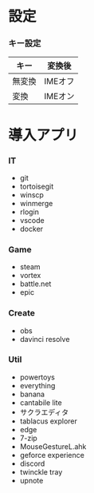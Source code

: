# 設定
### キー設定
|キー|変換後|
|-|-|
|無変換|IMEオフ|
|変換|IMEオン|

# 導入アプリ
### IT
* git
* tortoisegit
* winscp
* winmerge
* rlogin
* vscode
* docker

### Game
* steam
* vortex
* battle.net
* epic

### Create
* obs
* davinci resolve

### Util
* powertoys
* everything
* banana
* cantabile lite
* サクラエディタ
* tablacus explorer
* edge
* 7-zip
* MouseGestureL.ahk
* geforce experience
* discord
* twinckle tray
* upnote
